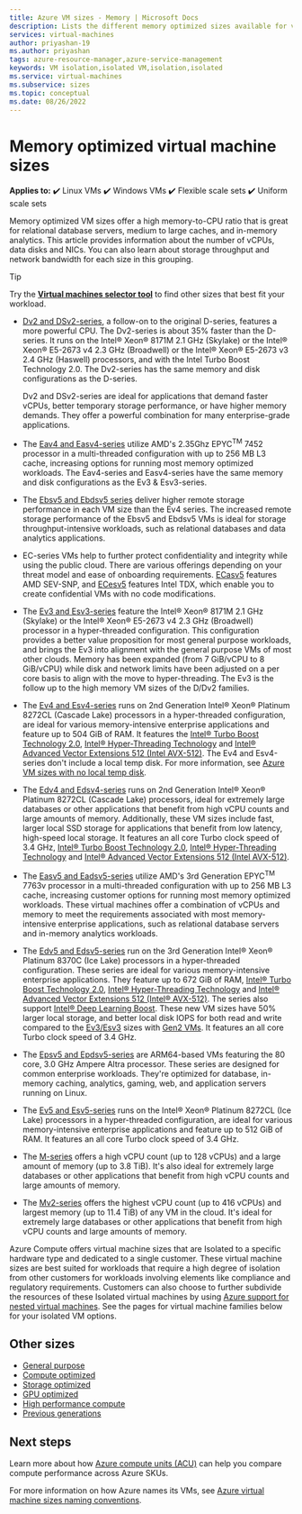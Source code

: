 ```yaml
---
title: Azure VM sizes - Memory | Microsoft Docs
description: Lists the different memory optimized sizes available for virtual machines in Azure. Lists information about the number of vCPUs, data disks, and NICs as well as storage throughput and network bandwidth for sizes in this series.
services: virtual-machines
author: priyashan-19
ms.author: priyashan
tags: azure-resource-manager,azure-service-management
keywords: VM isolation,isolated VM,isolation,isolated
ms.service: virtual-machines
ms.subservice: sizes
ms.topic: conceptual
ms.date: 08/26/2022
---
```


# Memory optimized virtual machine sizes

**Applies to:** :heavy_check_mark: Linux VMs :heavy_check_mark: Windows VMs :heavy_check_mark: Flexible scale sets :heavy_check_mark: Uniform scale sets

Memory optimized VM sizes offer a high memory-to-CPU ratio that is great for relational database servers, medium to large caches, and in-memory analytics. This article provides information about the number of vCPUs, data disks and NICs. You can also learn about storage throughput and network bandwidth for each size in this grouping.

> [!TIP]
> Try the **[Virtual machines selector tool](https://aka.ms/vm-selector)** to find other sizes that best fit your workload.

- [Dv2 and DSv2-series](dv2-dsv2-series-memory.md), a follow-on to the original D-series, features a more powerful CPU. The Dv2-series is about 35% faster than the D-series. It runs on the Intel&reg; Xeon&reg; 8171M 2.1 GHz (Skylake) or the Intel&reg; Xeon&reg; E5-2673 v4 2.3 GHz (Broadwell) or the Intel&reg; Xeon&reg; E5-2673 v3 2.4 GHz (Haswell) processors, and with the Intel Turbo Boost Technology 2.0. The Dv2-series has the same memory and disk configurations as the D-series.

    Dv2 and DSv2-series are ideal for applications that demand faster vCPUs, better temporary storage performance, or have higher memory demands. They offer a powerful combination for many enterprise-grade applications.

- The [Eav4 and Easv4-series](eav4-easv4-series.md) utilize AMD's 2.35Ghz EPYC<sup>TM</sup> 7452 processor in a multi-threaded configuration with up to 256 MB L3 cache, increasing options for running most memory optimized workloads. The Eav4-series and Easv4-series have the same memory and disk configurations as the Ev3 & Esv3-series.

- The [Ebsv5 and Ebdsv5 series](ebdsv5-ebsv5-series.md) deliver higher remote storage performance in each VM size than the Ev4 series. The increased remote storage performance of the Ebsv5 and Ebdsv5 VMs is ideal for storage throughput-intensive workloads, such as relational databases and data analytics applications. 

- EC-series VMs help to further protect confidentiality and integrity while using the public cloud. There are various offerings depending on your threat model and ease of onboarding requirements. [ECasv5](ecasv5-ecadsv5-series.md) features AMD SEV-SNP, and [ECesv5](ecesv5-ecedsv5-series.md) features Intel TDX, which enable you to create confidential VMs with no code modifications.

- The [Ev3 and Esv3-series](ev3-esv3-series.md) feature the Intel&reg; Xeon&reg; 8171M 2.1 GHz (Skylake) or the Intel&reg; Xeon&reg; E5-2673 v4 2.3 GHz (Broadwell) processor in a hyper-threaded configuration. This configuration provides a better value proposition for most general purpose workloads, and brings the Ev3 into alignment with the general purpose VMs of most other clouds. Memory has been expanded (from 7 GiB/vCPU to 8 GiB/vCPU) while disk and network limits have been adjusted on a per core basis to align with the move to hyper-threading. The Ev3 is the follow up to the high memory VM sizes of the D/Dv2 families.

- The [Ev4 and Esv4-series](ev4-esv4-series.md) runs on 2nd Generation Intel&reg; Xeon&reg; Platinum 8272CL (Cascade Lake) processors in a hyper-threaded configuration, are ideal for various memory-intensive enterprise applications and feature up to 504 GiB of RAM. It features  the [Intel&reg; Turbo Boost Technology 2.0](https://www.intel.com/content/www/us/en/architecture-and-technology/turbo-boost/turbo-boost-technology.html), [Intel&reg; Hyper-Threading Technology](https://www.intel.com/content/www/us/en/architecture-and-technology/hyper-threading/hyper-threading-technology.html) and [Intel&reg; Advanced Vector Extensions 512 (Intel AVX-512)](https://www.intel.com/content/www/us/en/architecture-and-technology/avx-512-overview.html). The Ev4 and Esv4-series don't include a local temp disk. For more information, see  [Azure VM sizes with no local temp disk](azure-vms-no-temp-disk.yml).

- The [Edv4 and Edsv4-series](edv4-edsv4-series.md) runs on 2nd Generation Intel&reg; Xeon&reg; Platinum 8272CL (Cascade Lake) processors, ideal for extremely large databases or other applications that benefit from high vCPU counts and large amounts of memory. Additionally, these VM sizes include fast, larger local SSD storage for applications that benefit from low latency, high-speed local storage. It features an all core Turbo clock speed of 3.4 GHz, [Intel&reg; Turbo Boost Technology 2.0](https://www.intel.com/content/www/us/en/architecture-and-technology/turbo-boost/turbo-boost-technology.html), [Intel&reg; Hyper-Threading Technology](https://www.intel.com/content/www/us/en/architecture-and-technology/hyper-threading/hyper-threading-technology.html) and [Intel&reg; Advanced Vector Extensions 512 (Intel AVX-512)](https://www.intel.com/content/www/us/en/architecture-and-technology/avx-512-overview.html).

- The [Easv5 and Eadsv5-series](easv5-eadsv5-series.md) utilize AMD's 3rd Generation EPYC<sup>TM</sup> 7763v processor in a multi-threaded configuration with up to 256 MB L3 cache, increasing customer options for running most memory optimized workloads. These virtual machines offer a combination of vCPUs and memory to meet the requirements associated with most memory-intensive enterprise applications, such as relational database servers and in-memory analytics workloads. 

- The [Edv5 and Edsv5-series](edv5-edsv5-series.md) run on the 3rd Generation Intel&reg; Xeon&reg; Platinum 8370C (Ice Lake) processors in a hyper-threaded configuration. These series are ideal for various memory-intensive enterprise applications. They feature up to 672 GiB of RAM, [Intel&reg; Turbo Boost Technology 2.0](https://www.intel.com/content/www/us/en/architecture-and-technology/turbo-boost/turbo-boost-technology.html), [Intel&reg; Hyper-Threading Technology](https://www.intel.com/content/www/us/en/architecture-and-technology/hyper-threading/hyper-threading-technology.html) and [Intel&reg; Advanced Vector Extensions 512 (Intel&reg; AVX-512)](https://www.intel.com/content/www/us/en/architecture-and-technology/avx-512-overview.html). The series also support [Intel&reg; Deep Learning Boost](https://software.intel.com/content/www/us/en/develop/topics/ai/deep-learning-boost.html). These new VM sizes have 50% larger local storage, and better local disk IOPS for both read and write compared to the [Ev3/Esv3](./ev3-esv3-series.md) sizes with [Gen2 VMs](./generation-2.md). It features an all core Turbo clock speed of 3.4 GHz.

- The [Epsv5 and Epdsv5-series](epsv5-epdsv5-series.md) are ARM64-based VMs featuring the 80 core, 3.0 GHz Ampere Altra processor. These series are designed for common enterprise workloads. They're optimized for database, in-memory caching, analytics, gaming, web, and application servers running on Linux.

- The [Ev5 and Esv5-series](ev5-esv5-series.md) runs on the Intel&reg; Xeon&reg; Platinum 8272CL (Ice Lake) processors in a hyper-threaded configuration, are ideal for various memory-intensive enterprise applications and feature up to 512 GiB of RAM. It features an all core Turbo clock speed of 3.4 GHz.

- The [M-series](m-series.md) offers a high vCPU count (up to 128 vCPUs) and a large amount of memory (up to 3.8 TiB). It's also ideal for extremely large databases or other applications that benefit from high vCPU counts and large amounts of memory.

- The [Mv2-series](mv2-series.md) offers the highest vCPU count (up to 416 vCPUs) and largest memory (up to 11.4 TiB) of any VM in the cloud. It's ideal for extremely large databases or other applications that benefit from high vCPU counts and large amounts of memory.

Azure Compute offers virtual machine sizes that are Isolated to a specific hardware type and dedicated to a single customer. These virtual machine sizes are best suited for workloads that require a high degree of isolation from other customers for workloads involving elements like compliance and regulatory requirements. Customers can also choose to further subdivide the resources of these Isolated virtual machines by using [Azure support for nested virtual machines](https://azure.microsoft.com/blog/nested-virtualization-in-azure/). See the pages for virtual machine families below for your isolated VM options.

## Other sizes

- [General purpose](sizes-general.md)
- [Compute optimized](sizes-compute.md)
- [Storage optimized](sizes-storage.md)
- [GPU optimized](sizes-gpu.md)
- [High performance compute](sizes-hpc.md)
- [Previous generations](sizes-previous-gen.md)

## Next steps

Learn more about how [Azure compute units (ACU)](acu.md) can help you compare compute performance across Azure SKUs.

For more information on how Azure names its VMs, see [Azure virtual machine sizes naming conventions](./vm-naming-conventions.md).
